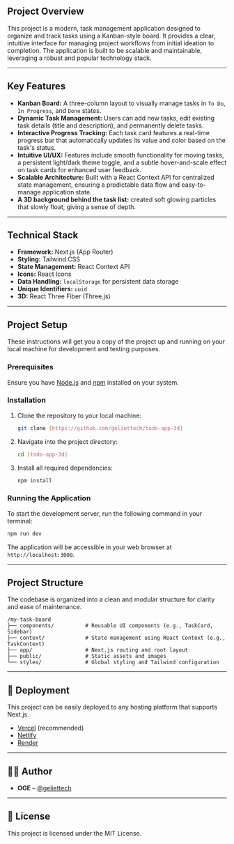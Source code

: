 ## Project Overview

This project is a modern, task management application designed to organize and track tasks using a Kanban-style board. It provides a clear, intuitive interface for managing project workflows from initial ideation to completion. The application is built to be scalable and maintainable, leveraging a robust and popular technology stack.

-----

## Key Features

  * **Kanban Board:** A three-column layout to visually manage tasks in `To Do`, `In Progress`, and `Done` states.
  * **Dynamic Task Management:** Users can add new tasks, edit existing task details (title and description), and permanently delete tasks.
  * **Interactive Progress Tracking:** Each task card features a real-time progress bar that automatically updates its value and color based on the task's status.
  * **Intuitive UI/UX:** Features include smooth functionality for moving tasks, a persistent light/dark theme toggle, and a subtle hover-and-scale effect on task cards for enhanced user feedback.
  * **Scalable Architecture:** Built with a React Context API for centralized state management, ensuring a predictable data flow and easy-to-manage application state.
  * **A 3D background behind the task list:** created soft glowing particles that slowly float, giving a sense of depth.

-----

## Technical Stack

  * **Framework:** Next.js (App Router) 
  * **Styling:** Tailwind CSS
  * **State Management:** React Context API
  * **Icons:** React Icons
  * **Data Handling:** `localStorage` for persistent data storage
  * **Unique Identifiers:** `uuid`
  * **3D:** React Three Fiber (Three.js)

-----

## Project Setup

These instructions will get you a copy of the project up and running on your local machine for development and testing purposes.

### Prerequisites

Ensure you have [Node.js](https://nodejs.org/) and [npm](https://www.npmjs.com/) installed on your system.

### Installation

1.  Clone the repository to your local machine:
    ```bash
    git clone [https://github.com/geliettech/todo-app-3d]
    ```
2.  Navigate into the project directory:
    ```bash
    cd [todo-app-3d]
    ```
3.  Install all required dependencies:
    ```bash
    npm install
    ```

### Running the Application

To start the development server, run the following command in your terminal:

```bash
npm run dev
```

The application will be accessible in your web browser at `http://localhost:3000`.

-----

## Project Structure

The codebase is organized into a clean and modular structure for clarity and ease of maintenance.

```
/my-task-board
├── components/          # Reusable UI components (e.g., TaskCard, Sidebar)
├── context/             # State management using React Context (e.g., TaskContext)
├── app/                 # Next.js routing and root layout
├── public/              # Static assets and images
└── styles/              # Global styling and Tailwind configuration
```

-----

## 🚀 Deployment

This project can be easily deployed to any hosting platform that supports Next.js.

  * [Vercel](https://vercel.com/) (recommended)
  * [Netlify](https://www.netlify.com/)
  * [Render](https://render.com/)

-----

## 👨‍💻 Author

  * **OGE** – [@geliettech](https://github.com/geliettech)

-----

## 📜 License

This project is licensed under the MIT License.

```
```